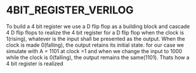 # 4BIT_REGISTER_VERILOG
To build a 4 bit register we use a D flip flop as a building block and cascade 4 D flip flops to realize the 4 bit register
for a D flip flop when the clock is 1(rising), whatever is the input shall be presented as the output.
When the clock is made 0(falling), the output retains its initial state.
for our case we simulate with A = 1101 at clock =1 and when we change the input to 1000 while the clock is 0(falling), the output remains the same(1101).
Thats how a 4 bit register is realized
